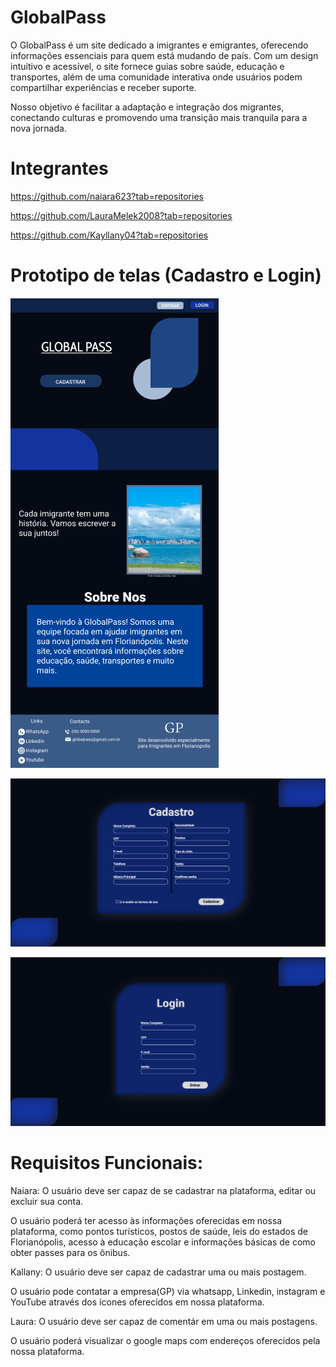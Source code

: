 # GlobalPass
  O GlobalPass é um site dedicado a imigrantes e emigrantes, oferecendo informações essenciais para quem está mudando de país. Com um design intuitivo e acessível, o site fornece guias sobre saúde, educação e transportes, além de uma comunidade interativa onde usuários podem compartilhar experiências e receber suporte.

Nosso objetivo é facilitar a adaptação e integração dos migrantes, conectando culturas e promovendo uma transição mais tranquila para a nova jornada.

# Integrantes
https://github.com/naiara623?tab=repositories

https://github.com/LauraMelek2008?tab=repositories

https://github.com/Kayllany04?tab=repositories

# Prototipo de telas (Cadastro e Login)

![Boas Vindas](image-3.png)

![Cadastro](image-1.png)

![Login](image-2.png)

# Requisitos Funcionais:

Naiara: 
O usuário deve ser capaz de se cadastrar na plataforma, editar ou excluir sua conta.

O usuário poderá ter acesso às informações oferecidas em nossa plataforma, como pontos turísticos, postos de saúde, leis do estados de Florianópolis, acesso à educação escolar e informações básicas de como obter passes para os ônibus.

Kallany:
O usuário deve ser capaz de cadastrar uma ou mais postagem.

O usuário pode contatar a empresa(GP) via whatsapp, Linkedin, instagram e YouTube através dos ícones oferecidos em nossa plataforma.

Laura:
O usuário deve ser capaz de comentár em uma ou mais postagens.

O usuário poderá visualizar o google maps com endereços oferecidos pela nossa plataforma.




